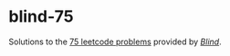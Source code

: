 # blind-75

Solutions to the [75 leetcode problems](https://www.teamblind.com/post/New-Year-Gift---Curated-List-of-Top-100-LeetCode-Questions-to-Save-Your-Time-OaM1orEU)
provided by [*Blind*](https://www.teamblind.com/).

